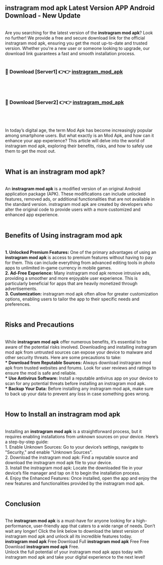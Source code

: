## instragram mod apk Latest Version APP Android Download - New Update
<br>
Are you searching for the latest version of the <strong>instragram mod apk</strong>? Look no further! We provide a free and secure download link for the official instragram mod apk, ensuring you get the most up-to-date and trusted version. Whether you're a new user or someone looking to upgrade, our download link guarantees a fast and smooth installation process.
<br>
<br>
<h3>🔴 Download [Server1] 👉👉 <a href="https://modyolo.store/instragram+mod+apk">instragram_mod_apk</a></h3><br>
<br>
<h3>🔴 Download [Server2] 👉👉 <a href="https://modyolo.store/instragram+mod+apk">instragram_mod_apk</a></h3><br>
<br>
<br>
In today’s digital age, the term Mod Apk has become increasingly popular among smartphone users. But what exactly is an Mod Apk, and how can it enhance your app experience? This article will delve into the world of instragram mod apk, exploring their benefits, risks, and how to safely use them to get the most out.
<br>
<br>
<h2>What is an instragram mod apk?</h2>
<br>
An <strong>instragram mod apk</strong> is a modified version of an original Android application package (APK). These modifications can include unlocked features, removed ads, or additional functionalities that are not available in the standard version. instragram mod apk are created by developers who alter the original code to provide users with a more customized and enhanced app experience.
<br>
<br>
<h2>Benefits of Using instragram mod apk</h2>
<br>
<strong> 1. Unlocked Premium Features:</strong> One of the primary advantages of using an <strong>instragram mod apk</strong> is access to premium features without having to pay for them. This can include everything from advanced editing tools in photo apps to unlimited in-game currency in mobile games.
<br>
<strong> 2. Ad-Free Experience:</strong> Many instragram mod apk remove intrusive ads, providing a smoother and more enjoyable user experience. This is particularly beneficial for apps that are heavily monetized through advertisements.
<br>
<strong> 3. Customization:</strong> instragram mod apk often allow for greater customization options, enabling users to tailor the app to their specific needs and preferences.
<br>
<br>
<h2>Risks and Precautions</h2>
<br>
While <strong>instragram mod apk</strong> offer numerous benefits, it’s essential to be aware of the potential risks involved. Downloading and installing instragram mod apk from untrusted sources can expose your device to malware and other security threats. Here are some precautions to take:
<br>
<strong> * Download from Reputable Sources:</strong> Always download instragram mod apk from trusted websites and forums. Look for user reviews and ratings to ensure the mod is safe and reliable.
<br>
<strong> * Use Antivirus Software:</strong> Install a reputable antivirus app on your device to scan for any potential threats before installing an instragram mod apk.
<br>
<strong> * Backup Your Data:</strong> Before installing any instragram mod apk, make sure to back up your data to prevent any loss in case something goes wrong.
<br>
<br>
<h2>How to Install an instragram mod apk</h2>
<br>
Installing an <strong>instragram mod apk</strong> is a straightforward process, but it requires enabling installations from unknown sources on your device. Here’s a step-by-step guide:
<br>
 1. Enable Unknown Sources: Go to your device’s settings, navigate to "Security," and enable "Unknown Sources".
<br>
 2. Download the instragram mod apk: Find a reputable source and download the instragram mod apk file to your device.
<br>
 3. Install the instragram mod apk: Locate the downloaded file in your device’s file manager and tap on it to begin the installation process.
<br>
 4. Enjoy the Enhanced Features: Once installed, open the app and enjoy the new features and functionalities provided by the instragram mod apk.
<br>
<br>
<h2><strong>Conclusion</strong></h2>
<br>
The <strong>instragram mod apk</strong> is a must-have for anyone looking for a high-performance, user-friendly app that caters to a wide range of needs. Don’t wait any longer! Click the link below to download the latest version of instragram mod apk and unlock all its incredible features today.
<br>
<strong>instragram mod apk</strong> Free Download Full <strong>instragram mod apk</strong> Free Free Download <strong>instragram mod apk</strong> Free.
<br>
Unlock the full potential of your instragram mod apk apps today with instragram mod apk and take your digital experience to the next level!
